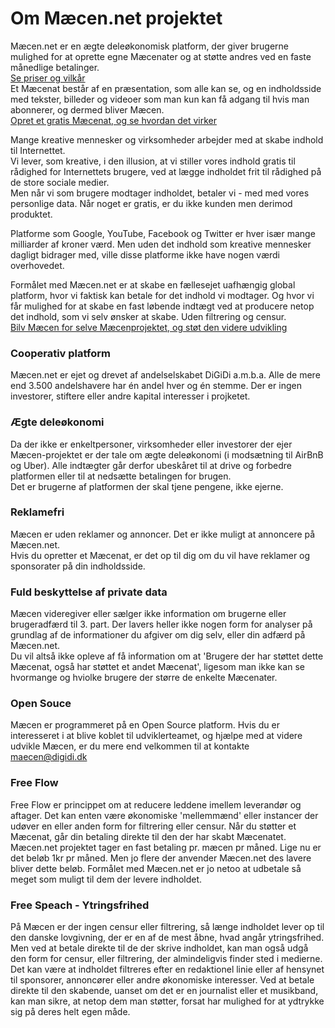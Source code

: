 # Om Mæcen.net projektet

Mæcen.net er en ægte deleøkonomisk platform, der giver brugerne mulighed for at oprette egne Mæcenater og at støtte andres ved en faste månedlige betalinger. <br>[Se priser og vilkår](https://maecen.net/terms)<br>
Et Mæcenat består af en præsentation, som alle kan se, og en indholdsside med tekster, billeder og videoer som man kun kan få adgang til hvis man abonnerer, og dermed bliver Mæcen.<br>
[Opret et gratis Mæcenat, og se hvordan det virker](https://maecen.net/maecenate/create)

Mange kreative mennesker og virksomheder arbejder med at skabe indhold til Internettet.  
Vi lever, som kreative, i den illusion, at vi stiller vores indhold gratis til rådighed for Internettets brugere, ved at lægge indholdet frit til rådighed på de store sociale medier.  
Men når vi som brugere modtager indholdet, betaler vi - med med vores personlige data. 
Når noget er gratis, er du ikke kunden men derimod produktet.

Platforme som Google, YouTube, Facebook og Twitter er hver især mange milliarder af kroner værd. 
Men uden det indhold som kreative mennesker dagligt bidrager med, ville disse platforme ikke have nogen værdi overhovedet.

Formålet med Mæcen.net er at skabe en fællesejet uafhængig global platform, hvor vi faktisk kan betale for det indhold vi modtager. 
Og hvor vi får mulighed for at skabe en fast løbende indtægt ved at producere netop det indhold, som vi selv ønsker at skabe. 
Uden filtrering og censur.  
[Bilv Mæcen for selve Mæcenprojektet, og støt den videre udvikling](https://maecen.net/maecen-project)

### Cooperativ platform
Mæcen.net er ejet og drevet af andelselskabet DiGiDi a.m.b.a. Alle de mere end 3.500 andelshavere har én andel hver og én stemme.
Der er ingen investorer, stiftere eller andre kapital interesser i projketet. 

### Ægte deleøkonomi
Da der ikke er enkeltpersoner, virksomheder eller investorer der ejer Mæcen-projektet er der tale om ægte deleøkonomi (i modsætning til AirBnB og Uber). Alle indtægter går derfor ubeskåret til at drive og forbedre platformen eller til at nedsætte betalingen for brugen.<br> Det er brugerne af platformen der skal tjene pengene, ikke ejerne.

### Reklamefri
Mæcen er uden reklamer og annoncer.  Det er ikke muligt at annoncere på Mæcen.net. <br>Hvis du opretter et Mæcenat, er det op til dig om du vil have reklamer og sponsorater på din indholdsside.

### Fuld beskyttelse af private data
Mæcen videregiver eller sælger ikke information om brugerne eller brugeradfærd til 3. part. Der lavers heller ikke nogen form for analyser på grundlag af de informationer du afgiver om dig selv, eller din adfærd på Mæcen.net.<br> Du vil altså ikke opleve af få information om at 'Brugere der har støttet dette Mæcenat, også har støttet et andet Mæcenat', ligesom man ikke kan se hvormange og hviolke brugere der større de enkelte Mæcenater. 

### Open Souce  
Mæcen er programmeret på en Open Source platform. Hvis du er interesseret i at blive koblet til udviklerteamet, og hjælpe med at videre udvikle Mæcen, er du mere end velkommen til at kontakte maecen@digidi.dk

### Free Flow  
Free Flow er princippet om at reducere leddene imellem leverandør og aftager. Det kan enten være økonomiske 'mellemmænd' eller instancer der udøver en eller anden form for filtrering eller censur.
Når du støtter et Mæcenat, går din betaling direkte til den der har skabt Mæcenatet. Mæcen.net projektet tager en fast betaling pr. mæcen pr måned. Lige nu er det beløb 1kr pr måned. Men jo flere der anvender Mæcen.net des lavere bliver dette beløb.  Formålet med Mæcen.net er jo netoo at udbetale så meget som muligt til dem der levere indholdet. 

### Free Speach - Ytringsfrihed
På Mæcen er der ingen censur eller filtrering, så længe indholdet lever op til den danske lovgivning, der er en af de mest åbne, hvad angår ytringsfrihed. 
Men ved at betale direkte til de der skrive indholdet, kan man også udgå den form for censur, eller filtrering, der almindeligvis finder sted i medierne. Det kan være at indholdet filtreres efter en redaktionel linie eller af hensynet til sponsorer, annoncører eller andre økonomiske interesser.
Ved at betale direkte til den skabende, uanset om det er en journalist eller et musikband, kan man sikre, at netop dem man støtter, forsat har mulighed for at ydtrykke sig på deres helt egen måde.

